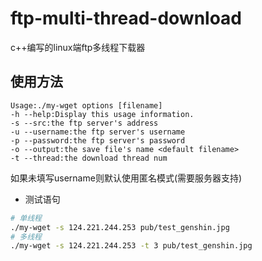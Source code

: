 # ftp-multi-thread-download
c++编写的linux端ftp多线程下载器
## 使用方法

```
Usage:./my-wget options [filename]
-h --help:Display this usage information.
-s --src:the ftp server's address
-u --username:the ftp server's username
-p --password:the ftp server's password
-o --output:the save file's name <default filename>
-t --thread:the download thread num
```
如果未填写username则默认使用匿名模式(需要服务器支持)

+ 测试语句

```sh
# 单线程
./my-wget -s 124.221.244.253 pub/test_genshin.jpg
# 多线程
./my-wget -s 124.221.244.253 -t 3 pub/test_genshin.jpg
```
